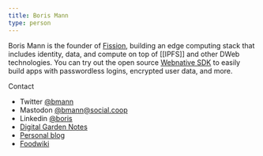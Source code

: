 ```yaml
---
title: Boris Mann
type: person
---
```


Boris Mann is the founder of [Fission](https://fission.codes), building an edge computing stack that includes identity, data, and compute on top of [[IPFS]] and other DWeb technologies. You can try out the open source [Webnative SDK](https://webnative.dev) to easily build apps with passwordless logins, encrypted user data, and more.

Contact
* Twitter [@bmann](https://twitter.com/bmann)
* Mastodon [@bmann@social.coop](https://social.coop/@bmann)
* Linkedin [@boris](https://linkedin.com/in/boris)
* [Digital Garden Notes](https://bmannconsulting.com)
* [Personal blog](https://blog.bmannconsulting.com)
* [Foodwiki](https://foodwiki.bmann.ca)